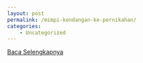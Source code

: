 ```yaml
---
layout: post
permalink: /mimpi-kondangan-ke-pernikahan/
categories:
    - Uncategorized
---
```


[Baca Selengkapnya](/01)